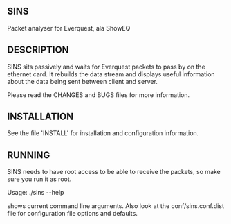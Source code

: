 SINS
-----------
Packet analyser for Everquest, ala ShowEQ

DESCRIPTION
-----------
SINS sits passively and waits for Everquest packets to pass by
on the ethernet card. It rebuilds the data stream and displays
useful information about the data being sent between client and
server.

Please read the CHANGES and BUGS files for more information.

INSTALLATION
------------
See the file 'INSTALL' for installation and configuration information.

RUNNING
-------
SINS needs to have root access to be able to receive the packets,
so make sure you run it as root.

Usage:
  ./sins --help

shows current command line arguments.  Also look at the 
conf/sins.conf.dist file for configuration file options and defaults.
